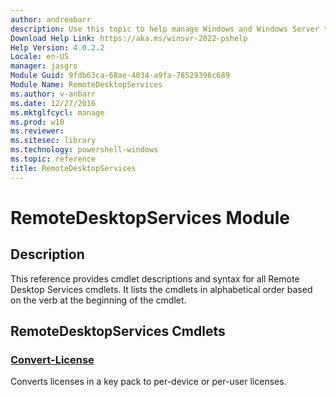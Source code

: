 ```yaml
---
author: andreabarr
description: Use this topic to help manage Windows and Windows Server technologies with Windows PowerShell.
Download Help Link: https://aka.ms/winsvr-2022-pshelp
Help Version: 4.0.2.2
Locale: en-US
manager: jasgro
Module Guid: 9fdb63ca-68ae-4034-a9fa-78529396c689
Module Name: RemoteDesktopServices
ms.author: v-anbarr
ms.date: 12/27/2016
ms.mktglfcycl: manage
ms.prod: w10
ms.reviewer: 
ms.sitesec: library
ms.technology: powershell-windows
ms.topic: reference
title: RemoteDesktopServices
---
```


# RemoteDesktopServices Module
## Description
This reference provides cmdlet descriptions and syntax for all Remote Desktop Services cmdlets. It lists the cmdlets in alphabetical order based on the verb at the beginning of the cmdlet.

## RemoteDesktopServices Cmdlets
### [Convert-License](./Convert-License.md)
Converts licenses in a key pack to per-device or per-user licenses.



